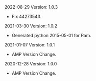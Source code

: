 2022-08-29 Version: 1.0.3
- Fix 44273543.

2021-03-30 Version: 1.0.2
- Generated python 2015-05-01 for Ram.

2021-01-07 Version: 1.0.1
- AMP Version Change.

2020-12-28 Version: 1.0.0
- AMP Version Change.

